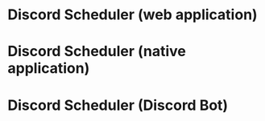 # Discord Scheduler (web application)

# Discord Scheduler (native application)

# Discord Scheduler (Discord Bot)